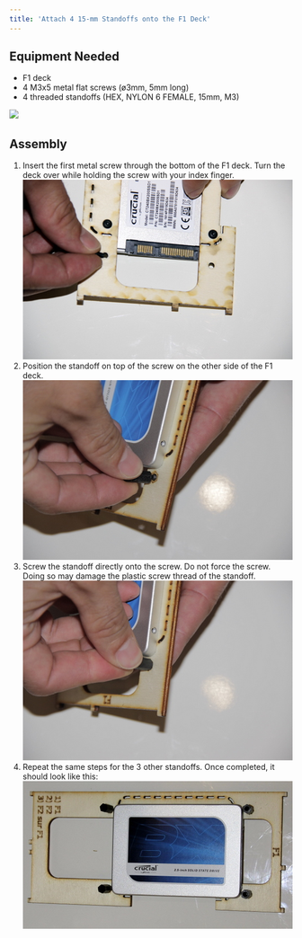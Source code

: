 ```yaml
---
title: 'Attach 4 15-mm Standoffs onto the F1 Deck'
---
```


## Equipment Needed

- F1 deck
- 4 M3x5 metal flat screws (ø3mm, 5mm long)
- 4 threaded standoffs (HEX, NYLON 6 FEMALE, 15mm, M3)

![](IMG_5192.JPG)

## Assembly

1. Insert the first metal screw through the bottom of the F1 deck. Turn the deck over while holding the screw with your index finger.    
    ![](_MG_5213.JPG)  
2. Position the standoff on top of the screw on the other side of the F1 deck.    
    ![](_MG_5214.JPG)  
3. Screw the standoff directly onto the screw. Do not force the screw. Doing so may damage the plastic screw thread of the standoff.   
    ![](_MG_5215.JPG)  
4. Repeat the same steps for the 3 other standoffs.  Once completed, it should look like this:   
    ![](_MG_5216.JPG)



